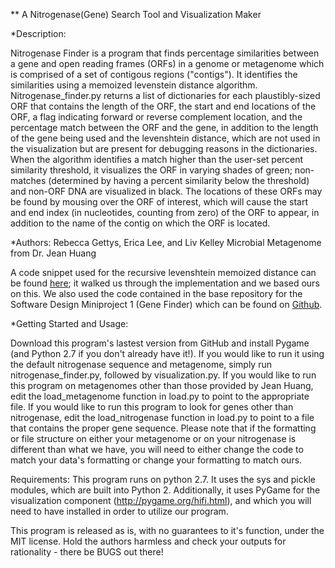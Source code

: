 ** A Nitrogenase(Gene) Search Tool and Visualization Maker



*Description:

Nitrogenase Finder is a program that finds percentage similarities between a gene and open reading frames (ORFs) in a genome or
metagenome which is comprised of a set of contigous regions ("contigs"). It identifies the similarities using a memoized
levenstein distance algorithm. Nitrogenase_finder.py returns a list of dictionaries for each plaustibly-sized ORF that
contains the length of the ORF, the start and end locations of the ORF, a flag indicating forward or reverse complement
location, and the percentage match between the ORF and the gene, in addition to the length of the gene being used and
the levenshtein distance, which are not used in the visualization but are present for debugging reasons in the
dictionaries. When the algorithm identifies a match higher than the user-set percent similarity threshold, it visualizes
the ORF in varying shades of green; non-matches (determined by having a percent similarity below the threshold) and
non-ORF DNA are visualized in black. The locations of these ORFs may be found by mousing over the ORF of interest, which
will cause the start and end index (in nucleotides, counting from zero) of the ORF to appear, in addition to the name of
the contig on which the ORF is located.

*Authors: Rebecca Gettys, Erica Lee, and Liv Kelley
Microbial Metagenome from Dr. Jean Huang

A code snippet used for the recursive levenshtein memoized distance can be found [here](https://programmingpraxis.com/2014/09/12/levenshtein-distance/);
 it walked us through the implementation and we based ours on this.
We also  used the code contained in the base repository for the Software Design Miniproject 1 (Gene Finder) which can be
 found on [Github](https://github.com/sd16spring/GeneFinder).

*Getting Started and Usage:

Download this program's lastest version from GitHub and install Pygame (and Python 2.7 if you don't already have it!).
If you would like to run it using the default nitrogenase sequence and metagenome, simply run nitrogenase_finder.py,
followed by visualization.py. If you would like to run this program on metagenomes other than those provided by Jean
Huang, edit the load_metagenome function in load.py to point to the appropriate file. If you would like to run this
program to look for genes other than nitrogenase, edit the load_nitrogenase function in load.py to point to a file that
contains the proper gene sequence. Please note that if the formatting or file structure on either your metagenome or on
 your nitrogenase is different than what we have, you will need to either change the code to match your data's
 formatting or change your formatting to match ours.

Requirements:
This program runs on python 2.7. It uses the sys and pickle modules, which are built into Python 2. Additionally,
it uses PyGame for the visualization component (http://pygame.org/hifi.html), and which you will need to have installed
in order to utilize our program.


This program is released as is, with no guarantees to it's function, under the MIT license. Hold the authors harmless
and check your outputs for rationality - there be BUGS out there!


